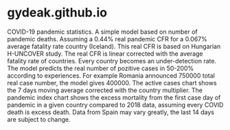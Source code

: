 # gydeak.github.io
COVID-19 pandemic statistics. A simple model based on number of pandemic deaths. Assuming a 0.44% real pandemic CFR for a 0.067% average fatality rate country (Iceland). This real CFR is based on Hungarian H-UNCOVER study. The real CFR is linear corrected with the average fatality rate of countries. Every country becomes an under-detection rate. The model predicts the real number of pozitive cases in 50-200% according to experiences. For example Romania announced 750000 total real case number, the model gives 400000. The active cases chart shows the 7 days moving average corrected with the country multiplier. The pandemic index chart shows the excess mortality from the first case day of pandemic in a given country compared to 2018 data, assuming every COVID death is excess death. Data from Spain may vary greatly, the last 14 days are subject to change.
